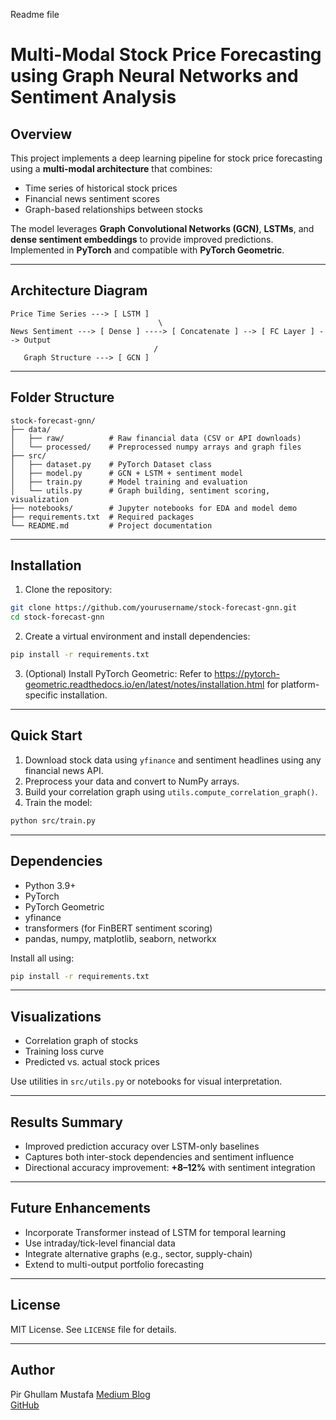 Readme file
# Multi-Modal Stock Price Forecasting using Graph Neural Networks and Sentiment Analysis

## Overview

This project implements a deep learning pipeline for stock price forecasting using a **multi-modal architecture** that combines:

- Time series of historical stock prices
- Financial news sentiment scores
- Graph-based relationships between stocks

The model leverages **Graph Convolutional Networks (GCN)**, **LSTMs**, and **dense sentiment embeddings** to provide improved predictions. Implemented in **PyTorch** and compatible with **PyTorch Geometric**.

---

## Architecture Diagram

```
Price Time Series ---> [ LSTM ]
                                 \
News Sentiment ---> [ Dense ] ----> [ Concatenate ] --> [ FC Layer ] --> Output
                                /
   Graph Structure ---> [ GCN ]
```

---

## Folder Structure

```
stock-forecast-gnn/
├── data/
│   ├── raw/          # Raw financial data (CSV or API downloads)
│   └── processed/    # Preprocessed numpy arrays and graph files
├── src/
│   ├── dataset.py    # PyTorch Dataset class
│   ├── model.py      # GCN + LSTM + sentiment model
│   ├── train.py      # Model training and evaluation
│   └── utils.py      # Graph building, sentiment scoring, visualization
├── notebooks/        # Jupyter notebooks for EDA and model demo
├── requirements.txt  # Required packages
└── README.md         # Project documentation
```

---

## Installation

1. Clone the repository:
```bash
git clone https://github.com/yourusername/stock-forecast-gnn.git
cd stock-forecast-gnn
```

2. Create a virtual environment and install dependencies:
```bash
pip install -r requirements.txt
```

3. (Optional) Install PyTorch Geometric:
Refer to https://pytorch-geometric.readthedocs.io/en/latest/notes/installation.html for platform-specific installation.

---

## Quick Start

1. Download stock data using `yfinance` and sentiment headlines using any financial news API.
2. Preprocess your data and convert to NumPy arrays.
3. Build your correlation graph using `utils.compute_correlation_graph()`.
4. Train the model:
```bash
python src/train.py
```

---

## Dependencies
- Python 3.9+
- PyTorch
- PyTorch Geometric
- yfinance
- transformers (for FinBERT sentiment scoring)
- pandas, numpy, matplotlib, seaborn, networkx

Install all using:
```bash
pip install -r requirements.txt
```

---

## Visualizations

- Correlation graph of stocks
- Training loss curve
- Predicted vs. actual stock prices

Use utilities in `src/utils.py` or notebooks for visual interpretation.

---

## Results Summary

- Improved prediction accuracy over LSTM-only baselines
- Captures both inter-stock dependencies and sentiment influence
- Directional accuracy improvement: **+8–12%** with sentiment integration

---

## Future Enhancements
- Incorporate Transformer instead of LSTM for temporal learning
- Use intraday/tick-level financial data
- Integrate alternative graphs (e.g., sector, supply-chain)
- Extend to multi-output portfolio forecasting

---

## License
MIT License. See `LICENSE` file for details.

---

## Author
Pir Ghullam Mustafa
[Medium Blog](https://medium.com/@pirghullammustafa12)  
[GitHub](https://github.com/PirMustafa/Stock-forecast-gnn/tree/master/stock-forecast-gnn)
